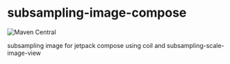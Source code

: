 # subsampling-image-compose

![Maven Central](https://img.shields.io/maven-central/v/io.github.kochchy/subsampling-image-compose)

subsampling image for jetpack compose using coil and subsampling-scale-image-view 
